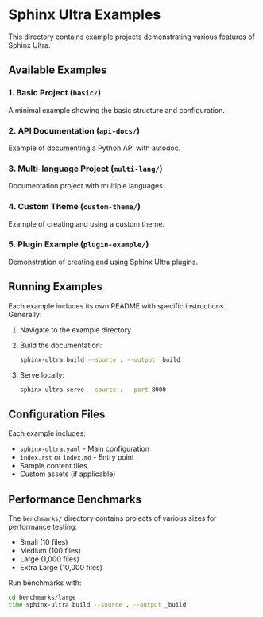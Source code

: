 # Sphinx Ultra Examples

This directory contains example projects demonstrating various features of Sphinx Ultra.

## Available Examples

### 1. Basic Project (`basic/`)
A minimal example showing the basic structure and configuration.

### 2. API Documentation (`api-docs/`)
Example of documenting a Python API with autodoc.

### 3. Multi-language Project (`multi-lang/`)
Documentation project with multiple languages.

### 4. Custom Theme (`custom-theme/`)
Example of creating and using a custom theme.

### 5. Plugin Example (`plugin-example/`)
Demonstration of creating and using Sphinx Ultra plugins.

## Running Examples

Each example includes its own README with specific instructions. Generally:

1. Navigate to the example directory
2. Build the documentation:
   
   ```bash
   sphinx-ultra build --source . --output _build
   ```

3. Serve locally:
   
   ```bash
   sphinx-ultra serve --source . --port 8000
   ```

## Configuration Files

Each example includes:
- `sphinx-ultra.yaml` - Main configuration
- `index.rst` or `index.md` - Entry point
- Sample content files
- Custom assets (if applicable)

## Performance Benchmarks

The `benchmarks/` directory contains projects of various sizes for performance testing:
- Small (10 files)
- Medium (100 files)  
- Large (1,000 files)
- Extra Large (10,000 files)

Run benchmarks with:

```bash
cd benchmarks/large
time sphinx-ultra build --source . --output _build
```
